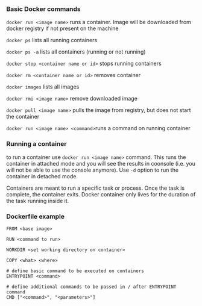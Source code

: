 ### Basic Docker commands
`docker run <image name>`  runs a container. Image will be downloaded from docker registry if not present on the machine

`docker ps` lists all running containers

`docker ps -a` lists all containers (running or not running)


`docker stop <container name or id>` stops running containers

`docker rm <container name or id>` removes container

`docker images` lists all images

`docker rmi <image name>` remove downloaded image

`docker pull <image name>` pulls the image from registry, but does not start the container

`docker run <image name> <command>`runs a command on running container

### Running a container

to run a container use `docker run <image name>` command. This runs the container in attached mode and you will see the results in coonsole (i.e. you will not be able to use the console anymore). Use `-d` option to run the container in detached mode.

Containers are meant to run a specific task or process. Once the task is complete, the container exits.
Docker container only lives for the duration of the task running inside it.


### Dockerfile example

```
FROM <base image>

RUN <command to run>

WORKDIR <set working directory on container>

COPY <what> <where>

# define basic command to be executed on containers
ENTRYPOINT <command>

# define additional commands to be passed in / after ENTRYPOINT command
CMD ["<command>", "<parameters>"]
```
